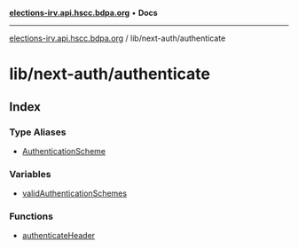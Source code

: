 [**elections-irv.api.hscc.bdpa.org**](../../../README.md) • **Docs**

***

[elections-irv.api.hscc.bdpa.org](../../../README.md) / lib/next-auth/authenticate

# lib/next-auth/authenticate

## Index

### Type Aliases

- [AuthenticationScheme](type-aliases/AuthenticationScheme.md)

### Variables

- [validAuthenticationSchemes](variables/validAuthenticationSchemes.md)

### Functions

- [authenticateHeader](functions/authenticateHeader.md)

